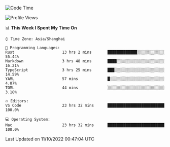 <!--START_SECTION:waka-->
![Code Time](http://img.shields.io/badge/Code%20Time-1%2C719%20hrs%2022%20mins-blue)

![Profile Views](http://img.shields.io/badge/Profile%20Views-9-blue)

📊 **This Week I Spent My Time On** 

```text
⌚︎ Time Zone: Asia/Shanghai

💬 Programming Languages: 
Rust                     13 hrs 2 mins       █████████████░░░░░░░░░░░░   55.44% 
Markdown                 3 hrs 48 mins       ████░░░░░░░░░░░░░░░░░░░░░   16.21% 
TypeScript               3 hrs 25 mins       ███░░░░░░░░░░░░░░░░░░░░░░   14.59% 
YAML                     57 mins             █░░░░░░░░░░░░░░░░░░░░░░░░   4.07% 
TOML                     44 mins             ░░░░░░░░░░░░░░░░░░░░░░░░░   3.18%

🔥 Editors: 
VS Code                  23 hrs 32 mins      █████████████████████████   100.0%

💻 Operating System: 
Mac                      23 hrs 32 mins      █████████████████████████   100.0%

```


 Last Updated on 11/10/2022 00:47:04 UTC
<!--END_SECTION:waka-->

<!--![CodersRank](https://cr-skills-chart-widget.azurewebsites.net/api/api?username=BugenZhao&padding=16&tooltip=true&branding=false&sort-by-score=true&skills=Rust%2C%20Swift%2C%20C%2C%20TypeScript%2C%20Java%2C%20Go%2C%20Dart%2C%20C%2B%2B%2C%20Python%2C%20Assembly%2C%20Shell%2C%20Kotlin)-->
